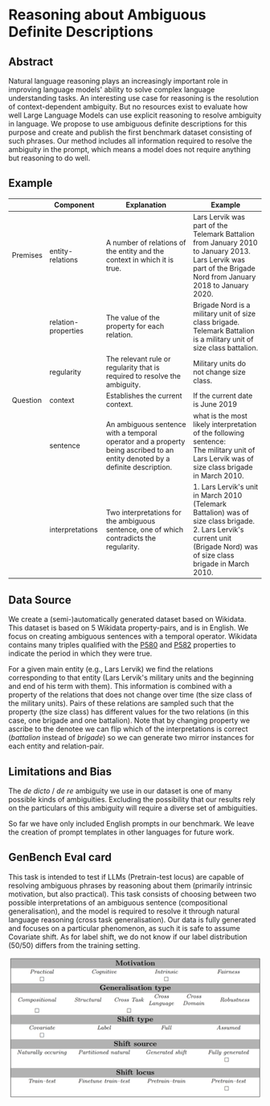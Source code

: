 # Reasoning about Ambiguous Definite Descriptions


## Abstract
Natural language reasoning plays an increasingly important role in improving language models' ability to solve complex 
language understanding tasks. An interesting use case for reasoning is the resolution of context-dependent ambiguity.
But no resources exist to evaluate how well Large Language Models can use explicit reasoning to resolve ambiguity in 
language. We propose to use ambiguous definite descriptions for this purpose and create and publish the first benchmark
dataset consisting of such phrases. Our method includes all information required to resolve the ambiguity in the prompt,
which means a model does not require anything but reasoning to do well.


## Example
|          | Component           | Explanation                                                                                                                  | Example                                                                                                                                                                         |
|----------|---------------------|------------------------------------------------------------------------------------------------------------------------------|---------------------------------------------------------------------------------------------------------------------------------------------------------------------------------|
| Premises | entity-relations    | A number of relations of the entity and the context in which it is true.                                                     | Lars Lervik was part of the Telemark Battalion from January 2010 to January 2013.  <br/> Lars Lervik was part of the Brigade Nord from January 2018 to January 2020.            | 
|          | relation-properties | The value of the property for each relation.                                                                                 | Brigade Nord is a military unit of size class brigade.  <br/> Telemark Battalion is a military unit of size class battalion.                                                    |
|          | regularity          | The relevant rule or regularity that is required to resolve the ambiguity.                                                   | Military units do not change size class.                                                                                                                                        |
| Question | context             | Establishes the current context.                                                                                             | If the current date is June 2019                                                                                                                                                |
|          | sentence            | An ambiguous sentence with a temporal operator and a property being ascribed to an entity denoted by a definite description. | what is the most likely interpretation of the following sentence: <br/> The military unit of Lars Lervik was of size class brigade in March 2010.                               |
|          | interpretations     | Two interpretations for the ambiguous sentence, one of which contradicts the regularity.                                     | 1. Lars Lervik's unit in March 2010 (Telemark Battalion) was of size class brigade. <br/> 2. Lars Lervik's current unit (Brigade Nord) was of size class brigade in March 2010. |


## Data Source
We create a (semi-)automatically generated dataset based on Wikidata.
This dataset is based on 5 Wikidata property-pairs, and is in English. 
We focus on creating ambiguous sentences with a temporal operator.
Wikidata contains many triples qualified with the [P580](https://www.wikidata.org/wiki/Property:P580) and 
[P582](https://www.wikidata.org/wiki/Property:P582) properties to indicate the period in which they were true.

For a given main entity (e.g., Lars Lervik) we find the relations corresponding to that entity (Lars Lervik's military 
units and the beginning and end of his term with them). This information is combined with a property of the relations 
that does not change over time (the size class of the military units). Pairs of these relations are sampled such that 
the property (the size class) has different values for the two relations (in this case, one brigade and one battalion).
Note that by changing property we ascribe to the denotee we can flip which of the interpretations is correct 
(*battalion* instead of *brigade*) so we can generate two mirror instances for each entity and relation-pair.


## Limitations and Bias
The *de dicto* / *de re* ambiguity we use in our dataset is one of many possible kinds of ambiguities. 
Excluding the possibility that our results rely on the particulars of this ambiguity will require a diverse 
set of ambiguities.

So far we have only included English prompts in our benchmark.
We leave the creation of prompt templates in other languages for future work.


## GenBench Eval card
This task is intended to test if LLMs (Pretrain-test locus) are capable of resolving ambiguous phrases by reasoning 
about them (primarily intrinsic motivation, but also practical). This task consists of choosing between two possible 
interpretations of an ambiguous sentence (compositional generalisation), and the model is required to resolve it through
natural language reasoning (cross task generalisation). Our data is fully generated and focuses on a particular 
phenomenon, as such it is safe to assume Covariate shift. As for label shift, we do not know if our label 
distribution (50/50) differs from the training setting.


![GenBench Eval Card](eval_card.png)